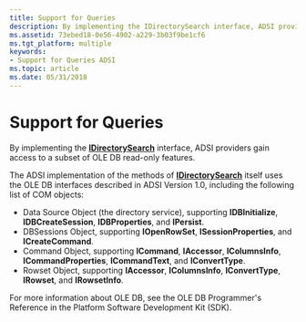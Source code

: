 ```yaml
---
title: Support for Queries
description: By implementing the IDirectorySearch interface, ADSI providers gain access to a subset of OLE DB read-only features.
ms.assetid: 73ebed18-0e56-4902-a229-3b03f9be1cf6
ms.tgt_platform: multiple
keywords:
- Support for Queries ADSI
ms.topic: article
ms.date: 05/31/2018
---
```


# Support for Queries

By implementing the [**IDirectorySearch**](/windows/desktop/api/Iads/nn-iads-idirectorysearch) interface, ADSI providers gain access to a subset of OLE DB read-only features.

The ADSI implementation of the methods of [**IDirectorySearch**](/windows/desktop/api/Iads/nn-iads-idirectorysearch) itself uses the OLE DB interfaces described in ADSI Version 1.0, including the following list of COM objects:

-   Data Source Object (the directory service), supporting **IDBInitialize**, **IDBCreateSession**, **IDBProperties**, and **IPersist**.
-   DBSessions Object, supporting **IOpenRowSet**, **ISessionProperties**, and **ICreateCommand**.
-   Command Object, supporting **ICommand**, **IAccessor**, **IColumnsInfo**, **ICommandProperties**, **ICommandText**, and **IConvertType**.
-   Rowset Object, supporting **IAccessor**, **IColumnsInfo**, **IConvertType**, **IRowset**, and **IRowsetInfo**.

For more information about OLE DB, see the OLE DB Programmer's Reference in the Platform Software Development Kit (SDK).

 

 




